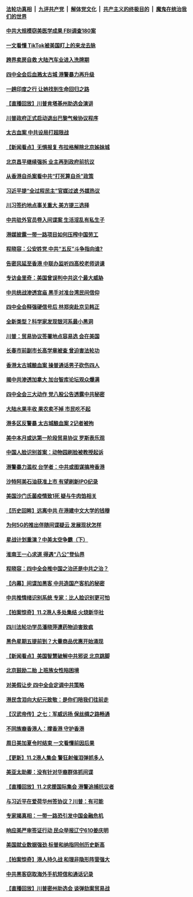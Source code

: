 ####  [法轮功真相](../../../../basic/blob/master/README.md?t=11050752) &nbsp;|&nbsp; [九评共产党](../../../../9ping.md/blob/master/README.md?t=11050752) &nbsp;|&nbsp; [解体党文化](../../../../jtdwh.md/blob/master/README.md?t=11050752)  &nbsp;|&nbsp; [共产主义的终极目的](../../../../gczydzjmd.md/blob/master/README.md?t=11050752) &nbsp;|&nbsp; [魔鬼在统治我们的世界](../../../../mgztzwmdsj.md/blob/master/README.md?t=11050752) 

#### [中共大规模窃美医学成果 FBI调查180案](../pages/nf4514/n11633615.md?t=11050752) 

#### [一文看懂 TikTok被美国盯上的来龙去脉](../pages/nf4514/n11633297.md?t=11050752) 

#### [跨界卖房自救 大陆汽车业进入洗牌期](../pages/nf4514/n11632991.md?t=11050752) 

#### [四中全会后血溅太古城 港警暴力再升级](../pages/nf4514/n11633709.md?t=11050752) 

#### [一趟印度之行 让她找到生命回归之路](../pages/nf4514/n11633370.md?t=11050752) 

#### [【直播回放】川普肯塔基州助选会演讲](../pages/nf4514/n11622650.md?t=11050752) 

#### [川普政府正式启动退出巴黎气候协议程序](../pages/nf4514/n11633450.md?t=11050752) 

#### [太古血案 中共设局打超限战](../pages/nf4514/n11633324.md?t=11050752) 

#### [【新闻看点】无惧报复 布拉格解除北京姊妹城](../pages/nf4514/n11633107.md?t=11050752) 

#### [北京昌平继续强拆 业主再到政府前抗议](../pages/nf4514/n11633045.md?t=11050752) 

#### [从香港自杀案看中共“打死算自杀”政策](../pages/nf4514/n11620371.md?t=11050752) 

#### [习近平提“全过程民主”官媒过滤 外媒热议](../pages/nf4514/n11632943.md?t=11050752) 

#### [川习签约地点事关重大 美方提三选择](../pages/nf4514/n11632982.md?t=11050752) 

#### [中共驻外官员卷入间谍案 生活淫乱有私生子](../pages/nf4514/n11632977.md?t=11050752) 

#### [港媒披露一带一路项目如何压榨中国劳工](../pages/nf4514/n11632569.md?t=11050752) 

#### [程晓容：公安姓党 中共“五反”斗争指向谁?](../pages/nf4514/n11631905.md?t=11050752) 

#### [告密风延至香港 中联办监听四高校老师讲课](../pages/nf4514/n11631571.md?t=11050752) 

#### [专访金里奇：美国曾误判中共这个最大威胁](../pages/nf4514/n11631494.md?t=11050752) 

#### [中共统战渗透宫庙 黑手对准台湾民间信仰](../pages/nf4514/n11630491.md?t=11050752) 

#### [四中全会释强硬信号后 林郑突赴京见韩正](../pages/nf4514/n11631150.md?t=11050752) 

#### [全新类型？科学家发现银河系最小黑洞](../pages/nf4514/n11631529.md?t=11050752) 

#### [川普：贸易协议签署地点容易选 会在美国](../pages/nf4514/n11631022.md?t=11050752) 

#### [长春市前副市长高学章被查 曾迫害法轮功](../pages/nf4514/n11628854.md?t=11050752) 

#### [香港太古城酿血案 操普通话男子砍伤四人](../pages/nf4514/n11631286.md?t=11050752) 

#### [揭中共渗透加拿大 加台智库论坛观众爆满](../pages/nf4514/n11631028.md?t=11050752) 

#### [四中全会三大动作 党八股公告透露中共秘密](../pages/nf4514/n11631155.md?t=11050752) 

#### [大陆水果丰收 果农卖不掉 市民吃不起](../pages/nf4514/n11631029.md?t=11050752) 

#### [港多区反警暴 太古城酿血案 2记者被拘](../pages/nf4514/n11630884.md?t=11050752) 

#### [美中本月或达第一阶段贸易协议 罗斯表乐观](../pages/nf4514/n11630805.md?t=11050752) 

#### [中国人脸识别首案：动物园刷脸被教授起诉](../pages/nf4514/n11630744.md?t=11050752) 

#### [港警暴力滥权 台学者：中共或图谋搞垮香港](../pages/nf4514/n11630450.md?t=11050752) 

#### [沙特阿美石油获准上市 有望刷新IPO纪录](../pages/nf4514/n11630521.md?t=11050752) 

#### [美国沙门氏菌疫情致1死 疑与牛肉馅相关](../pages/nf4514/n11630633.md?t=11050752) 

#### [【历史回眸】远离中共 在港建中文大学的钱穆](../pages/nf4514/n11617434.md?t=11050752) 

#### [为何5G的推出伴随间谍疑云 发展现状怎样](../pages/nf4514/n11620745.md?t=11050752) 

#### [星战计划重演？中美太空争霸（下）](../pages/nf4514/n11611459.md?t=11050752) 

#### [淮南王一心求道 得遇“八公”登仙界](../pages/nf4514/n11617442.md?t=11050752) 

#### [程晓容：四中全会推中国之治还是中共之治？](../pages/nf4514/n11630176.md?t=11050752) 

#### [【内幕】间谍加黑客 中共造国产客机的秘密](../pages/nf4514/n11598517.md?t=11050752) 

#### [中共推情绪识别系统 专家：比人脸识别更可怕](../pages/nf4514/n11629742.md?t=11050752) 

#### [【拍案惊奇】11.2港人多处集结 火烧新华社](../pages/nf4514/n11629530.md?t=11050752) 

#### [四川法轮功学员潘晓萍遭药物迫害致疯](../pages/nf4514/n11629038.md?t=11050752) 

#### [黑色星期五提前到？大量商品优惠开始涌现](../pages/nf4514/n11627717.md?t=11050752) 

#### [【新闻看点】美国智慧破解中共邪说 北京跳脚](../pages/nf4514/n11629293.md?t=11050752) 

#### [北京鼓励二胎 上班族女性陷困境](../pages/nf4514/n11629361.md?t=11050752) 

#### [对美假让步 四中全会定调中共策略](../pages/nf4514/n11628243.md?t=11050752) 

#### [港民含泪向大纪元致敬：是你们陪我们往前走](../pages/nf4514/n11629082.md?t=11050752) 

#### [【汉武帝传】之七：军威远扬 保丝绸之路畅通](../pages/nf4514/n11448294.md?t=11050752) 

#### [不同族裔香港人：撑香港 守护香港](../pages/nf4514/n11629146.md?t=11050752) 

#### [周日美加夏令时结束 一文看懂前因后果](../pages/nf4514/n11627306.md?t=11050752) 

#### [【更新】11.2港人集会 警狂射催泪弹抓多人](../pages/nf4514/n11627162.md?t=11050752) 

#### [美亚太助卿：没有针对华裔群体抓间谍](../pages/nf4514/n11598033.md?t=11050752) 

#### [【直播回放】11.2求援国际集会 港警追捕抗议者](../pages/nf4514/n11623245.md?t=11050752) 

#### [与习近平在爱荷华州签协议？川普：有可能](../pages/nf4514/n11628360.md?t=11050752) 

#### [专家揭真相：一带一路恐引发中国金融危机](../pages/nf4514/n11618129.md?t=11050752) 

#### [响应美严审签证行动 民众举报辽宁610姜庆明](../pages/nf4514/n11627537.md?t=11050752) 

#### [美国就业数据强劲 标普和纳指同创历史新高](../pages/nf4514/n11628232.md?t=11050752) 

#### [【拍案惊奇】港人持久战 和理非隐形阵营强大](../pages/nf4514/n11628256.md?t=11050752) 

#### [中共黑客窃取海外手机短信和通话记录](../pages/nf4514/n11627280.md?t=11050752) 

#### [【直播回放】川普密州助选会 谈弹劾案贸易战](../pages/nf4514/n11623562.md?t=11050752) 

